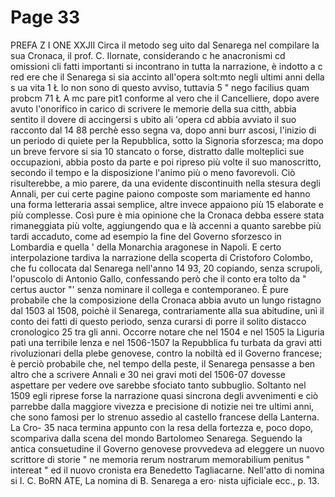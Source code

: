 # Page 33

PREFA Z I ONE XXJlI Circa il metodo seg uito dal Senarega nel compilare la sua Cronaca, il prof. C. Ilornate, considerando c he anacronismi cd omissioni cli fatti importanti si incontrano in tutta la narrazione, è indotto a c red ere che il Senarega si sia accinto all'opera solt:mto negli ultimi anni della s ua vita 1 Ł lo non sono di questo avviso, tuttavia 5 " nego facilius quam probcm 71 Ł A mc pare pit1 conforme al vero che il Cancelliere, dopo avere avuto l'onorifico in carico di scrivere le memorie della sua citth, abbia sentito il dovere di accingersi s ubito ali 'opera cd abbia avviato il suo racconto dal 14 88 perchè esso segna va, dopo anni burr ascosi, l'inizio di un periodo di quiete per la Repubblica, sotto la Signoria sforzesca; ma dopo un breve fervore si sia 10 stancato o forse, distratto dalle molteplici sue occupazioni, abbia posto da parte e poi ripreso più volte il suo manoscritto, secondo il tempo e la disposizione l'animo più o meno favorevoli. Ciò risulterebbe, a mio parere, da una evidente discontinuith nella stesura degli Annali, per cui certe pagine paiono composte som mariamente ed hanno una forma letteraria assai semplice, altre invece appaiono più 15 elaborate e più complesse. Così pure è mia opinione che la Cronaca debba essere stata rimaneggiata più volte, aggiungendo qua e là accenni a quanto sarebbe più tardi accaduto, come ad esempio la fine del Governo sforzesco in Lombardia e quella ' della Monarchia aragonese in Napoli. E certo interpolazione tardiva la narrazione della scoperta di Cristoforo Colombo, che fu collocata dal Senarega nell'anno 14 93, 20 copiando, senza scrupoli, l'opuscolo di Antonio Gallo, confessando però che il conto era tolto da " certus auctor "' senza nominare il collega e contemporaneo. È pure probabile che la composizione della Cronaca abbia avuto un lungo ristagno dal 1503 al 1508, poichè il Senarega, contrariamente alla sua abitudine, unì il conto dei fatti di questo periodo, senza curarsi di porre il solito distacco cronologico 25 tra gli anni. Occorre notare che nel 1504 e nel 1505 la Liguria patì una terribile lenza e nel 1506-1507 la Repubblica fu turbata da gravi atti rivoluzionari della plebe genovese, contro la nobiltà ed il Governo francese; è perciò probabile che, nel tempo della peste, il Senarega pensasse a ben altro che a scrivere Annali e 30 nei gravi moti del 1506-07 dovesse aspettare per vedere ove sarebbe sfociato tanto subbuglio. Soltanto nel 1509 egli riprese forse la narrazione quasi sincrona degli avvenimenti e ciò parrebbe dalla maggiore vivezza e precisione di notizie nei tre ultimi anni, che sono famosi per lo strenuo assedio al castello francese della Lanterna. La Cro- 35 naca termina appunto con la resa della fortezza e, poco dopo, scompariva dalla scena del mondo Bartolomeo Senarega. Seguendo la antica consuetudine il Governo genovese provvedeva ad eleggere un nuovo scrittore di storie " ne memoria rerum nostrarum memorabilium penitus " intereat " ed il nuovo cronista era Benedetto Tagliacarne. Nell'atto di nomina si I. C. BoRN ATE, La nomina di B. Senarega a ero· nista ujficiale ecc., p. 13.
